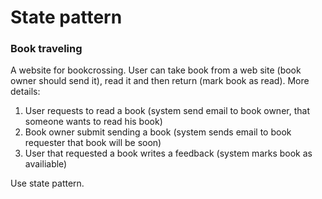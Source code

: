 # State pattern

### Book traveling

A website for bookcrossing. User can take book from a web site (book owner should send it), read it and then return (mark book as read). More details:

1. User requests to read a book (system send email to book owner, that someone wants to read his book)
1. Book owner submit sending a book (system sends email to book requester that book will be soon)
1. User that requested a book writes a feedback (system marks book as availiable)

Use state pattern.
